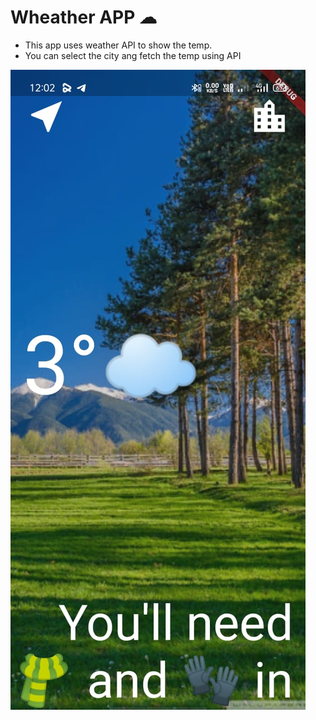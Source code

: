 
# Wheather APP ☁

- This app uses weather API to show the temp.
- You can select the city ang fetch the temp using API

![App Scree Shots](https://raw.githubusercontent.com/prajesh9921/Wheather_app/master/images/img1.jpeg)
